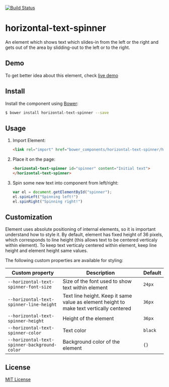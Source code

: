 [![Build Status](https://travis-ci.org/dstefanox/horizontal-text-spinner.svg?branch=master)](https://travis-ci.org/dstefanox/horizontal-text-spinner)

# horizontal-text-spinner

An element which shows text which slides-in from the left or the right and gets out of the area by slidding-out to the left or to the right.

## Demo

To get better idea about this element, check [live demo](http://dstefanox.github.io/horizontal-text-spinner/components/horizontal-text-spinner)


## Install

Install the component using [Bower](http://bower.io/):

```sh
$ bower install horizontal-text-spinner --save
```

## Usage

1. Import  Element:

    ```html
    <link rel="import" href="bower_components/horizontal-text-spinner/horizontal-text-spinner.html">
    ```

2. Place it on the page:

    ```html
    <horizontal-text-spinner id="spinner" content="Initial text">
    </horizontal-text-spinner>
    ```

3. Spin some new text into component from left/right:

    ```js
    var el = document.getElementById("spinner");
    el.spinLeft("Spinning left!")
    el.spinRight("Spinning right!")
    ```

## Customization

Element uses absolute positioning of internal elements, so it is important understand how to style it.
By default, element has fixed height of 36 pixels, which corresponds to line height (this allows text to be centered verticaly within element).
To keep text verticaly centered within element, keep line height and element height same values.

The following custom properties are available for styling:

Custom property | Description | Default
----------------|-------------|----------
`--horizontal-text-spinner-font-size` | Size of the font used to show text within element | `24px`
`--horizontal-text-spinner-line-height` | Text line height. Keep it same value as element height to make text vertically centered | `36px`
`--horizontal-text-spinner-height` | Height of the element | `36px`
`--horizontal-text-spinner-color` | Text color | `black`
`--horizontal-text-spinner-background-color` | Background color of the element | `{}`


## License

[MIT License](http://opensource.org/licenses/MIT)
